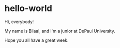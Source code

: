 # hello-world

Hi, everybody!

My name is Bilaal, and I'm a junior at DePaul University.

Hope you all have a great week.
